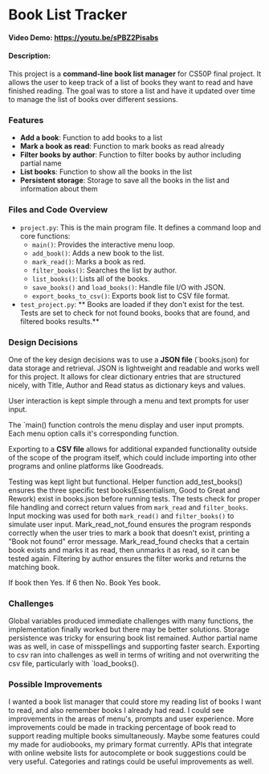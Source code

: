 # Book List Tracker
#### Video Demo: <https://youtu.be/sPBZ2Pisabs>
#### Description:

This project is a **command-line book list manager** for CS50P final project. It allows the user to keep track of a list of books they want to read and have finished reading. The goal was to store a list and have it updated over time to manage the list of books over different sessions.

### Features

- **Add a book**: Function to add books to a list
- **Mark a book as read**: Function to mark books as read already
- **Filter books by author**: Function to filter books by author including partial name
- **List books**:  Function to show all the books in the list
- **Persistent storage**: Storage to save all the books in the list and information about them

### Files and Code Overview

- `project.py`: This is the main program file. It defines a command loop and core functions:
  - `main()`: Provides the interactive menu loop.
  - `add_book()`: Adds a new book to the list.
  - `mark_read()`: Marks a book as red.
  - `filter_books()`: Searches the list by author.
  - `list_books()`: Lists all of the books.
  - `save_books()` and `load_books()`: Handle file I/O with JSON.
  - `export_books_to_csv()`: Exports book list to CSV file format.
- `test_project.py`: ** Books are loaded if they don't exist for the test. Tests are set to check for not found books, books that are found, and filtered books results.**

### Design Decisions

One of the key design decisions was to use a **JSON file** (`books.json) for data storage and retrieval. JSON is lightweight and readable and works well for this project. It allows for clear dictionary entries that are structured nicely, with Title, Author and Read status as dictionary keys and values.

User interaction is kept simple through a menu and text prompts for user input.

The `main() function controls the menu display and user input prompts. Each menu option calls it's corresponding function.

Exporting to a **CSV file** allows for additional expanded functionality outside of the scope of the program itself, which could include importing into other programs and online platforms like Goodreads.

Testing was kept light but functional. Helper function add_test_books() ensures the three specific test books(Essentialism, Good to Great and Rework) exist in books.json before running tests. The tests check for proper file handling and correct return values from `mark_read` and `filter_books`. Input mocking was used for both `mark_read()` and `filter_books()` to simulate user input. Mark_read_not_found ensures the program responds correctly when the user tries to mark a book that doesn't exist, printing a "Book not found" error message. Mark_read_found checks that a certain book exists and marks it as read, then unmarks it as read, so it can be tested again. Filtering by author ensures the filter works and returns the matching book.

If book then Yes. If 6 then No. Book Yes book.

### Challenges

Global variables produced immediate challenges with many functions, the implementation finally worked but there may be better solutions. Storage persistence was tricky for ensuring book list remained. Author partial name was as well, in case of misspellings and supporting faster search. Exporting to csv ran into challenges as well in terms of writing and not overwriting the csv file, particularly with `load_books().

### Possible Improvements

I wanted a book list manager that could store my reading list of books I want to read, and also remember books I already had read. I could see improvements in the areas of menu's, prompts and user experience. More improvements could be made in tracking percentage of book read to support reading multiple books simultaneously. Maybe some features could my made for audiobooks, my primary format currently. APIs that integrate with online website lists for autocomplete or book suggestions could be very useful. Categories and ratings could be useful improvements as well.
